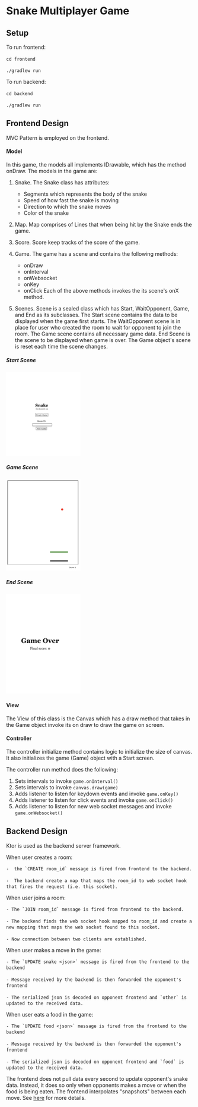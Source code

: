 # Snake Multiplayer Game

## Setup

To run frontend:

`cd frontend`

`./gradlew run`


To run backend:

`cd backend`

`./gradlew run`


## Frontend Design 

MVC Pattern is employed on the frontend. 

#### Model
 In this game, the models all implements IDrawable, which has the method onDraw. The models in the game are:

1. Snake. The Snake class has attributes:
    - Segments which represents the body of the snake
    - Speed of how fast the snake is moving 
    - Direction to which the snake moves
    - Color of the snake

2. Map. Map comprises of Lines that when being hit by the Snake ends the game.

3. Score. Score keep tracks of the score of the game.

4. Game. The game has a scene and contains the following methods:
    - onDraw
    - onInterval
    - onWebsocket
    - onKey
    - onClick
   Each of the above methods invokes the its scene's onX method.

5. Scenes. Scene is a sealed class which has Start, WaitOpponent, Game, and End as its subclasses.
   The Start scene contains the data to be displayed when the game first starts. The WaitOpponent
   scene is in place for user who created the room to wait for opponent to join the room. The Game 
   scene contains all necessary game data. End Scene is the scene to be displayed when game is over.
   The Game object's scene is reset each time the scene changes.


##### Start Scene
<img src="start.png" alt="drawing" width="200"/>

##### Game Scene
<img src="game.png" alt="drawing" width="200"/>

##### End Scene
<img src="end.png" alt="drawing" width="200"/>
   

#### View

The View of this class is the Canvas which has a draw method that takes in the Game object invoke its
on draw to draw the game on screen.

#### Controller 

The controller initialize method contains logic to initialize the size of canvas. It also initializes the game
(Game) object with a Start screen. 

The controller run method does the following:
1. Sets intervals to invoke `game.onInterval()`
2. Sets intervals to invoke `canvas.draw(game)`
3. Adds listener to listen for keydown events and invoke `game.onKey()`
4. Adds listener to listen for click events and invoke `game.onClick()`
5. Adds listener to listen for new web socket messages and invoke `game.onWebsocket()`


## Backend Design

Ktor is used as the backend server framework.

 When user creates a room:

    -  the `CREATE room_id` message is fired from frontend to the backend.

    -  The backend create a map that maps the room_id to web socket hook that fires the request (i.e. this socket).


When user joins a room:

    - The `JOIN room_id` message is fired from frontend to the backend.

    - The backend finds the web socket hook mapped to room_id and create a new mapping that maps the web socket found to this socket.

    - Now connection between two clients are established.


When user makes a move in the game:

    - The `UPDATE snake <json>` message is fired from the frontend to the backend

    - Message received by the backend is then forwarded the opponent's frontend

    - The serialized json is decoded on opponent frontend and `other` is updated to the received data.


When user eats a food in the game:

    - The `UPDATE food <json>` message is fired from the frontend to the backend

    - Message received by the backend is then forwarded the opponent's frontend

    - The serialized json is decoded on opponent frontend and `food` is updated to the received data.


The frontend does not pull data every second to update opponent's snake data. Instead, it does so only
when opponents makes a move or when the food is being eaten. The frontend interpolates "snapshots" between 
each move. See [here]("https://developer.valvesoftware.com/wiki/Source_Multiplayer_Networking") for more details.
